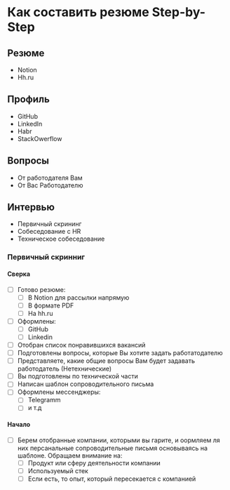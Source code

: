 # Как составить резюме Step-by-Step

## Резюме
- Notion
- Hh.ru

## Профиль
- GitHub
- LinkedIn
- Habr
- StackOwerflow

## Вопросы
- От работодателя Вам
- От Вас Работодателю

## Интервью
- Первичный скрининг
- Собеседование с HR
- Техническое собеседование


### Первичный скринниг

#### Сверка

- [ ] Готово резюме:
    - [ ] В Notion для рассылки напрямую
    - [ ] В формате PDF
    - [ ] На hh.ru
- [ ] Оформлены:
    - [ ] GitHub
    - [ ] Linkedin
- [ ] Отобран список понравившихся вакансий
- [ ] Подготовлены вопросы, которые Вы хотите задать работатодателю
- [ ] Представляете, какие общие вопросы Вам будет задавать работодатель (Нетехнические)
- [ ] Вы подготовлены по технической части
- [ ] Написан шаблон сопроводительного письма
- [ ] Оформлены мессенджеры:
    - [ ] Telegramm
    - [ ] и т.д

#### Начало
- [ ] Берем отобранные компании, которыми вы гарите, и оормляем ля них персанальные сопроводительные письмя основываясь на шаблоне.
  Обращаем внимание на:
    - [ ] Продукт или сферу деятельности компании
    - [ ] Используемый стек
    - [ ] Если есть, то опыт, который пересекается с компанией